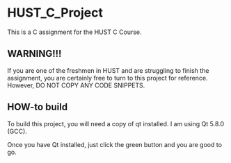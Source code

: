 # HUST_C_Project

This is a C assignment for the HUST C Course.

## WARNING!!!

If you are one of the freshmen in HUST and are struggling to finish the assignment, you are certainly free to turn to this project for reference. However, DO NOT COPY ANY CODE SNIPPETS.

## HOW-to build

To build this project, you will need a copy of qt installed. I am using Qt 5.8.0 (GCC).

Once you have Qt installed, just click the green button and you are good to go.